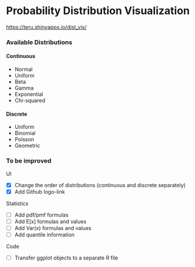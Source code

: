 # Probability Distribution Visualization

https://teru.shinyapps.io/dist_vis/

### Available Distributions

#### Continuous
- Normal
- Uniform
- Beta
- Gamma
- Exponential
- Chi-squared

#### Discrete
- Uniform
- Binomial
- Poisson
- Geometric

### To be improved

UI
- [X] Change the order of distributions (continuous and discrete separately)
- [X] Add Github logo-link

Statistics
- [ ] Add pdf/pmf formulas
- [ ] Add E[x] formulas and values
- [ ] Add Var(x) formulas and values
- [ ] Add quantile information

Code
- [ ] Transfer ggplot objects to a separate R file
